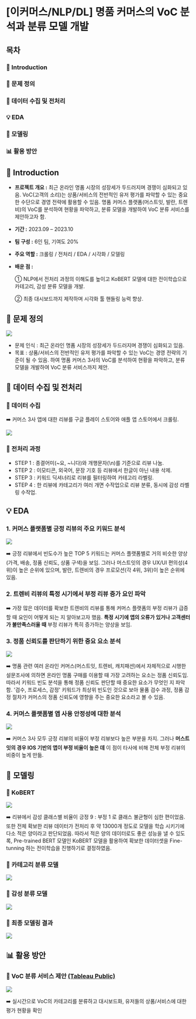 # [이커머스/NLP/DL] 명품 커머스의 VoC 분석과 분류 모델 개발

## 목차

### 📖 Introduction

### 🔧 문제 정의

### 📎 데이터 수집 및 전처리

### 💡 EDA

### 🤖 모델링

### 📊 활용 방안


## 📖 Introduction

- __프로젝트 개요 :__ 최근 온라인 명품 시장의 성장세가 두드러지며 경쟁이 심화되고 있음. VoC(고객의 소리)는 상품/서비스의 전반적인 유저 평가를 파악할 수 있는 중요한 수단으로 경영 전략에 활용할 수 있음. 명품 커머스 플랫폼(머스트잇, 발란, 트렌비)의 VoC를 분석하여 현황을 파악하고, 분류 모델을 개발하여 VoC 분류 서비스를 제안하고자 함.

- __기간 :__ 2023.09 – 2023.10

- __팀 구성 :__ 6인 팀, 기여도 20%

- __주요 역할 :__ 크롤링 / 전처리 / EDA / 시각화 / 모델링

- __배운 점 :__ 

  ① NLP에서 전처리 과정의 이해도를 높이고 KoBERT 모델에 대한 전이학습으로 카테고리, 감성 분류 모델을 개발.
 
  ② 최종 대시보드까지 제작하며 시각화 툴 핸들링 능력 향상.
 

## 🔧 문제 정의

![](https://velog.velcdn.com/images/hsty94/post/7293ba27-5fbf-48a2-80a1-218beb353b08/image.png)

- 문제 인식 : 최근 온라인 명품 시장의 성장세가 두드러지며 경쟁이 심화되고 있음.
- 목표 : 상품/서비스의 전반적인 유저 평가를 파악할 수 있는 VoC는 경영 전략의 기준이 될 수 있음. 하여 명품 커머스 3사의 VoC를 분석하여 현황을 파악하고, 분류 모델을 개발하여 VoC 분류 서비스까지 제안.

## 📎 데이터 수집 및 전처리

### 🔹 데이터 수집

➡️ 커머스 3사 앱에 대한 리뷰를 구글 플레이 스토어와 애플 앱 스토어에서 크롤링.

![](https://velog.velcdn.com/images/hsty94/post/5c848d90-405a-48e1-8eb1-100539e01791/image.png)

### 🔹 전처리 과정

- STEP 1 : 종결어미(~요, ~니다)와 개행문자(\n)를 기준으로 리뷰 나눔.
- STEP 2 : 이모티콘, 외국어, 문장 기호 등 리뷰에서 한글이 아닌 내용 삭제.
- STEP 3 : 키워드 딕셔너리로 리뷰를 필터링하여 카테고리 라벨링.
- STEP 4 : 한 리뷰에 카테고리가 여러 개면 수작업으로 리뷰 분류, 동시에 감성 라벨링 수작업.


## 💡 EDA

### 1. 커머스 플랫폼별 긍정 리뷰의 주요 키워드 분석

![](https://velog.velcdn.com/images/hsty94/post/b9ce2b8f-cd9c-4030-a554-52471e6b88a4/image.png)

➡️ 긍정 리뷰에서 빈도수가 높은 TOP 5 키워드는 커머스 플랫폼별로 거의 비슷한 양상(가격, 배송, 정품 신뢰도, 상품 구색)을 보임. 그러나 머스트잇의 경우 UX/UI 편의성(4위)이 높은 순위에 있으며, 발란, 트렌비의 경우 프로모션(각 4위, 3위)이 높은 순위에 있음.


### 2. 트렌비 리뷰의 특정 시기에서 부정 리뷰 증가 요인 파악

➡️ 가장 많은 데이터를 확보한 트렌비의 리뷰를 통해 커머스 플랫폼의 부정 리뷰가 급증할 때 요인이 어떻게 되는 지 알아보고자 했음. __특정 시기에 앱의 오류가 있거나 고객센터가 불만족스러울 때__ 부정 리뷰가 특히 증가하는 양상을 보임.


### 3. 정품 신뢰도를 판단하기 위한 중요 요소 분석

![](https://velog.velcdn.com/images/hsty94/post/b2fa7a6f-2398-4d17-b0dd-efa502d41231/image.png)

➡️ 명품 관련 여러 온라인 커머스(머스트잇, 트렌비, 캐치패션)에서 자체적으로 시행한 설문조사에 의하면 온라인 명품 구매를 이용할 때 가장 고려하는 요소는 정품 신뢰도임. 따라서 키워드 빈도 분석을 통해 정품 신뢰도 판단할 때 중요한 요소가 무엇인 지 파악함. '검수, 프로세스, 감정' 키워드가 최상위 빈도인 것으로 보아 물품 검수 과정, 정품 감정 절차가 커머스의 정품 신뢰도에 영향을 주는 중요한 요소라고 볼 수 있음.

### 4. 커머스 플랫폼별 앱 사용 안정성에 대한 분석

![](https://velog.velcdn.com/images/hsty94/post/de02cd78-5207-4935-89f3-44e58725790c/image.png)

➡️ 커머스 3사 모두 긍정 리뷰의 비율이 부정 리뷰보다 높은 부분을 차지. 그러나 __머스트잇의 경우 IOS 기반의 앱이 부정 비율이 높은 데__ 이 점이 타사에 비해 전체 부정 리뷰의 비중이 높게 만듦.


## 🤖 모델링


### 🔹 KoBERT

![](https://velog.velcdn.com/images/hsty94/post/e60d1b42-0902-4834-b0ac-0bc75346862e/image.png)

➡️ 리뷰에서 감성 클래스별 비율이 긍정 9 : 부정 1 로 클래스 불균형이 심한 편이었음. 또한 전체 확보한 리뷰 데이터가 전처리 후 약 13000개 정도로 모델을 학습 시키기에 다소 적은 양이라고 판단되었음. 따라서 적은 양의 데이터로도 좋은 성능을 낼 수 있도록, Pre-trained BERT 모델인 KoBERT 모델을 활용하여 확보한 데이터셋을 Fine-tunning 하는 전이학습을 진행하기로 결정하였음.


### 🔹 카테고리 분류 모델

![](https://velog.velcdn.com/images/hsty94/post/cb9350a7-5c45-421b-b1b8-184011981414/image.png)


### 🔹 감성 분류 모델

![](https://velog.velcdn.com/images/hsty94/post/8ed278a8-5ca3-431c-b6a9-ee2ccb8fed0e/image.png)


### 🔹 최종 모델링 결과

![](https://velog.velcdn.com/images/hsty94/post/4e7a2c45-69ea-4c40-a562-2d937c132090/image.png)


## 📊 활용 방안

### 🔹 VoC 분류 서비스 제안 [(Tableau Public)](https://public.tableau.com/app/profile/taeyoon.kwon/viz/VoC_16967691310840/VoC?publish=yes)

![](https://velog.velcdn.com/images/hsty94/post/ead683a8-ca10-426b-b7ae-29e0b848e711/image.png)

➡️ 실시간으로 VoC의 카테고리를 분류하고 대시보드화, 유저들의 상품/서비스에 대한 평가 현황을 확인

